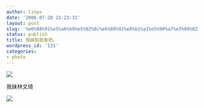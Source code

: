 ```yaml
---
author: linpx
date: '2006-07-28 15:23:31'
layout: post
slug: '%e6%88%91%e5%a6%b9%e5%92%8c%e6%88%91%e8%b1%a1%e5%90%a7%e3%80%82'
status: publish
title: 我妹和我象吧。
wordpress_id: '131'
categories:
- photo
---
```


![](http://static.flickr.com/59/198057989_e5643fe4ae.jpg?v=0)

我妹林文琦

  

![](http://static.flickr.com/63/200332047_1a8818568f.jpg?v=0)

  
  
  

